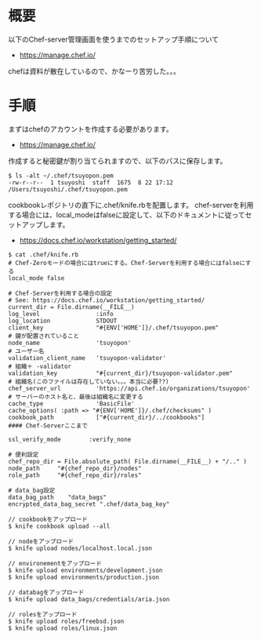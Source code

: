 # 概要
以下のChef-server管理画面を使うまでのセットアップ手順について
- https://manage.chef.io/

chefは資料が散在しているので、かなーり苦労した。。。

# 手順
まずはchefのアカウントを作成する必要があります。
- https://manage.chef.io/

作成すると秘密鍵が割り当てられますので、以下のパスに保存します。
```
$ ls -alt ~/.chef/tsuyopon.pem 
-rw-r--r--  1 tsuyoshi  staff  1675  8 22 17:12 /Users/tsuyoshi/.chef/tsuyopon.pem
```


cookbookレポジトリの直下に.chef/knife.rbを配置します。
chef-serverを利用する場合には、local_modeはfalseに設定して、以下のドキュメントに従ってセットアップします。
- https://docs.chef.io/workstation/getting_started/
```
$ cat .chef/knife.rb 
# Chef-Zeroモードの場合にはtrueにする。Chef-Serverを利用する場合にはfalseにする
local_mode false

# Chef-Serverを利用する場合の設定
# See: https://docs.chef.io/workstation/getting_started/
current_dir = File.dirname(__FILE__)
log_level                :info
log_location             STDOUT
client_key               "#{ENV['HOME']}/.chef/tsuyopon.pem"             # 鍵が配置されていること
node_name                'tsuyopon'                                      # ユーザー名
validation_client_name   'tsuyopon-validator'                            # 組織＋ -validator
validation_key           "#{current_dir}/tsuyopon-validator.pem"         # 組織名(このファイルは存在していない。。。本当に必要??)
chef_server_url          'https://api.chef.io/organizations/tsuyopon'    # サーバーのホスト名と、最後は組織名に変更する
cache_type               'BasicFile'
cache_options( :path => "#{ENV['HOME']}/.chef/checksums" )
cookbook_path            ["#{current_dir}/../cookbooks"]
#### Chef-Serverここまで

ssl_verify_mode        :verify_none

# 便利設定
chef_repo_dir = File.absolute_path( File.dirname(__FILE__) + "/.." )
node_path     "#{chef_repo_dir}/nodes"
role_path     "#{chef_repo_dir}/roles"

# data_bag設定
data_bag_path    "data_bags"
encrypted_data_bag_secret ".chef/data_bag_key"
```


```
// cookbookをアップロード
$ knife cookbook upload --all

// nodeをアップロード
$ knife upload nodes/localhost.local.json 

// environementをアップロード
$ knife upload environments/development.json 
$ knife upload environments/production.json 

// databagをアップロード
$ knife upload data_bags/credentials/aria.json 

// rolesをアップロード
$ knife upload roles/freebsd.json 
$ knife upload roles/linux.json 
```




